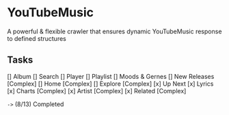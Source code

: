 # YouTubeMusic
A powerful &amp; flexible crawler that ensures dynamic YouTubeMusic response to defined structures

## Tasks
[] Album
[] Search
[] Player
[] Playlist
[] Moods & Gernes
[] New Releases   [Complex]
[] Home           [Complex]
[] Explore        [Complex]
[x] Up Next
[x] Lyrics
[x] Charts         [Complex]
[x] Artist         [Complex]
[x] Related        [Complex]

`->` (8/13) Completed
